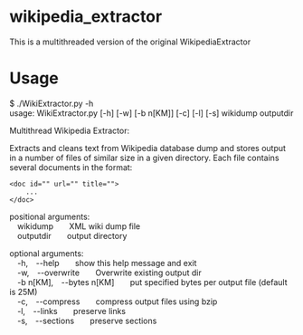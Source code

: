 wikipedia_extractor
===================

This is a multithreaded version of the original WikipediaExtractor

Usage
===================

$ ./WikiExtractor.py -h<br/>
usage: WikiExtractor.py [-h] [-w] [-b n[KM]] [-c] [-l] [-s] wikidump outputdir

Multithread Wikipedia Extractor:
    
Extracts and cleans text from Wikipedia database dump and stores output in a
number of files of similar size in a given directory.
Each file contains several documents in the format:
    
	<doc id="" url="" title="">
        ...
	</doc>

positional arguments:<br/>
&emsp;wikidump&emsp;&emsp;XML wiki dump file<br/>
&emsp;outputdir&emsp;&emsp;output directory

optional arguments:<br/>
&emsp;-h,&emsp;--help&emsp;&emsp;show this help message and exit<br/>
&emsp;-w,&emsp;--overwrite&emsp;&emsp;Overwrite existing output dir<br/>
&emsp;-b n[KM],&emsp;--bytes n[KM]&emsp;&emsp;put specified bytes per output file (default is 25M)<br/>
&emsp;-c,&emsp;--compress&emsp;&emsp;compress output files using bzip<br/>
&emsp;-l,&emsp;--links&emsp;&emsp;preserve links<br/>
&emsp;-s,&emsp;--sections&emsp;&emsp;preserve sections
